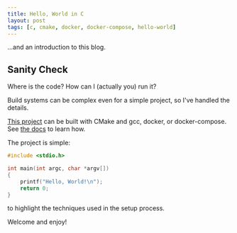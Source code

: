 ```yaml
---
title: Hello, World in C
layout: post
tags: [c, cmake, docker, docker-compose, hello-world]
---
```


...and an introduction to this blog.

## Sanity Check

Where is the code? How can I (actually you) run it?

Build systems can be complex even for a simple project, so I've handled the details.

[This project](https://github.com/KevinWMatthews/c-hello_world/) can be built
with CMake and gcc, docker, or docker-compose.
See [the docs](https://kevinwmatthews.github.io/c-hello_world/) to learn how.

The project is simple:

```c
#include <stdio.h>

int main(int argc, char *argv[])
{
    printf("Hello, World!\n");
    return 0;
}
```

to highlight the techniques used in the setup process.

Welcome and enjoy!
